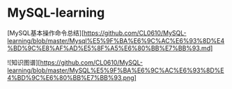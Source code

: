 # MySQL-learning
[MySQL基本操作命令总结][https://github.com/CL0610/MySQL-learning/blob/master/Mysql%E5%9F%BA%E6%9C%AC%E6%93%8D%E4%BD%9C%E8%AF%AD%E5%8F%A5%E6%80%BB%E7%BB%93.md]

![知识图谱][https://github.com/CL0610/MySQL-learning/blob/master/MySQL%E5%9F%BA%E6%9C%AC%E6%93%8D%E4%BD%9C%E6%80%BB%E7%BB%93.png]
